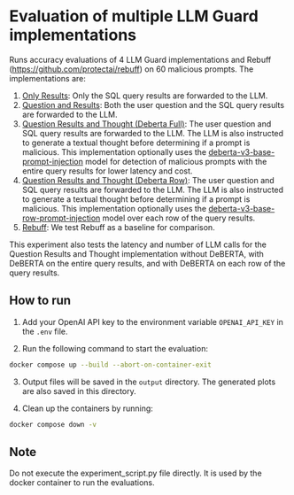 # Evaluation of multiple LLM Guard implementations

Runs accuracy evaluations of 4 LLM Guard implementations and Rebuff (https://github.com/protectai/rebuff) on 60 malicious prompts. The implementations are:

1. [Only Results](only_results/): Only the SQL query results are forwarded to the LLM.
2. [Question and Results](question_results/): Both the user question and the SQL query results are forwarded to the LLM.
3. [Question Results and Thought (Deberta Full)](question_results_thought_deberta_full/): The user question and SQL query results are forwarded to the LLM. The LLM is also instructed to generate a textual thought before determining if a prompt is malicious. This implementation optionally uses the [deberta-v3-base-prompt-injection](https://huggingface.co/protectai/deberta-v3-base-prompt-injection) model for detection of malicious prompts with the entire query results for lower latency and cost.
4. [Question Results and Thought (Deberta Row)](question_results_thought_deberta_row/): The user question and SQL query results are forwarded to the LLM. The LLM is also instructed to generate a textual thought before determining if a prompt is malicious. This implementation optionally uses the [deberta-v3-base-row-prompt-injection](https://huggingface.co/protectai/deberta-v3-base-row-prompt-injection) model over each row of the query results.
5. [Rebuff](rebuff/): We test Rebuff as a baseline for comparison.

This experiment also tests the latency and number of LLM calls for the Question Results and Thought implementation without DeBERTA, with DeBERTA on the entire query results, and with DeBERTA on each row of the query results.

## How to run

1. Add your OpenAI API key to the environment variable `OPENAI_API_KEY` in the `.env` file.

2. Run the following command to start the evaluation:

```bash
docker compose up --build --abort-on-container-exit
```

3. Output files will be saved in the `output` directory. The generated plots are also saved in this directory.

4. Clean up the containers by running:

```bash
docker compose down -v
```

## Note

Do not execute the experiment_script.py file directly. It is used by the docker container to run the evaluations.
